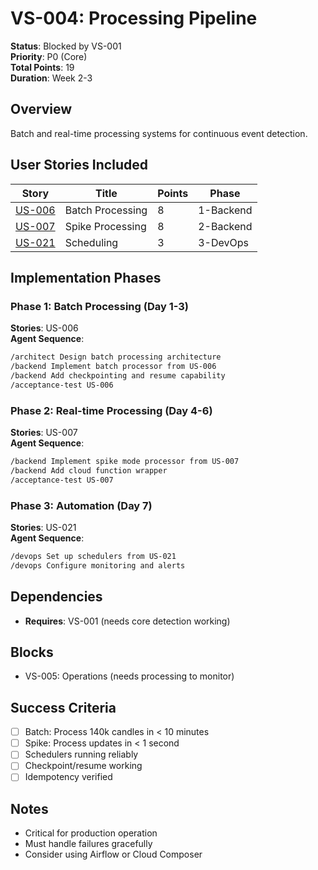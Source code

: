 # VS-004: Processing Pipeline

**Status**: Blocked by VS-001  
**Priority**: P0 (Core)  
**Total Points**: 19  
**Duration**: Week 2-3  

## Overview
Batch and real-time processing systems for continuous event detection.

## User Stories Included

| Story | Title | Points | Phase |
|-------|-------|--------|-------|
| [US-006](../user-stories/generated/batch-001/US-006-batch-processing.md) | Batch Processing | 8 | 1-Backend |
| [US-007](../user-stories/generated/batch-001/US-007-spike-processing.md) | Spike Processing | 8 | 2-Backend |
| [US-021](../user-stories/generated/batch-001/US-021-automated-scheduling.md) | Scheduling | 3 | 3-DevOps |

## Implementation Phases

### Phase 1: Batch Processing (Day 1-3)
**Stories**: US-006  
**Agent Sequence**:
```bash
/architect Design batch processing architecture
/backend Implement batch processor from US-006
/backend Add checkpointing and resume capability
/acceptance-test US-006
```

### Phase 2: Real-time Processing (Day 4-6)
**Stories**: US-007  
**Agent Sequence**:
```bash
/backend Implement spike mode processor from US-007
/backend Add cloud function wrapper
/acceptance-test US-007
```

### Phase 3: Automation (Day 7)
**Stories**: US-021  
**Agent Sequence**:
```bash
/devops Set up schedulers from US-021
/devops Configure monitoring and alerts
```

## Dependencies
- **Requires**: VS-001 (needs core detection working)

## Blocks
- VS-005: Operations (needs processing to monitor)

## Success Criteria
- [ ] Batch: Process 140k candles in < 10 minutes
- [ ] Spike: Process updates in < 1 second
- [ ] Schedulers running reliably
- [ ] Checkpoint/resume working
- [ ] Idempotency verified

## Notes
- Critical for production operation
- Must handle failures gracefully
- Consider using Airflow or Cloud Composer